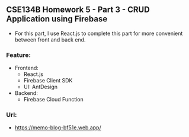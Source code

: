 ## CSE134B Homework 5 - Part 3 - CRUD Application using Firebase
- For this part, I use React.js to complete this part for more convenient between front and back end.
### Feature:
- Frontend:
  - React.js
  - Firebase Client SDK
  - UI: AntDesign
- Backend:
  - Firebase Cloud Function
### Url:
  - https://memo-blog-bf51e.web.app/
